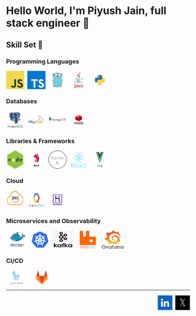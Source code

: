 # Hello World, I'm Piyush Jain, full stack engineer 👋

## Skill Set 💪

### Programming Languages

<div style='display: flex; gap: 8px;'>
  <img src = './static/js.png' height="50" height='50'/>
  <img src = './static/typescript.jpg' height="50" width='50'/>
  <img src = './static/golang.png' height="50" width='50'/>
  <img src = './static/java.svg' height="50" width='50'/>
  <img src = './static/python.webp' height="50" width='50'/>
</div>

### Databases

<div style='display: flex; gap: 8px;'>
  <img src = './static/postgres.png' height="50" width='50'/>
  <img src = './static/mysql.png' height="50" width='50'/>
  <img src = './static/mongodb.webp' height="50" width='50'/>
  <img src = './static/redis.png' height="50" width='50'/>
</div>

### Libraries & Frameworks

<div style='display: flex; gap: 8px;'>
  <img src = './static/node.png' height="50" width='50'/>
  <img src = './static/nest.jpg' height="50" width='50'/>
  <img src = './static/express.jpg' height="50" width='50'/>
  <img src = './static/React.png' height="50" width='50'/>
  <img src = './static/vue.jpg' height="50" width='50'/>
</div>

### Cloud

<div style='display: flex; gap: 8px;'>
  <img src = './static/aws.png' height="40" width='50'/>
  <img src = './static/gcp.png' height="50" width='50'/>
  <img src = './static/heroku.png' height="50" width='50'/>
</div>

### Microservices and Observability

<div style='display: flex; gap: 8px;'>
  <img src = './static/docker.png' height="50" width='60'/>
  <img src = './static/kube.png' height="50" width='50'/>
  <img src = './static/kafka.png' height="50" width='60'/>
  <img src = './static/rabbit.png' height="50" width='60'/>
  <img src = './static/grafana.jpeg' height="50" width='60'/>
</div>

### CI/CD

<div style='display: flex; gap: 8px;'>
  <img src = './static/actions.png' height="40" width='60'/>
  <img src = './static/gitlab.webp' height="40" width='60'/>
</div>

---

<p style='display: flex; gap: 8px; justify-content: end'>
  <a href="https://www.linkedin.com/in/piyushjain95" target="_blank">
    <img alt="LinkedIn" title="LinkedIn" height="40" width="40" src="./static/linkedin.png">
  </a>
  <a href="https://twitter.com/el_loco_piccolo" target="_blank">
    <img alt="Twitter" title="Twitter" height="40" width="40" src="./static/x.png">
  </a>
</p>
